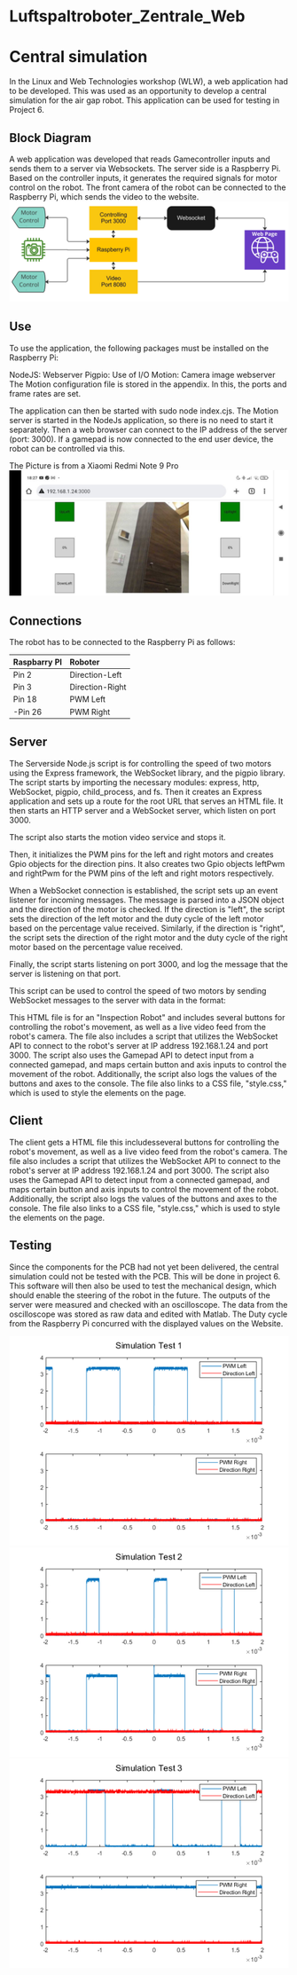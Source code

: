 # Luftspaltroboter_Zentrale_Web

# Central simulation

In the Linux and Web Technologies workshop (WLW), a web application had to be developed.
This was used as an opportunity to develop a central simulation for the air gap robot.
This application can be used for testing in Project 6.

## Block Diagram

A web application was developed that reads Gamecontroller inputs and sends them to a server via Websockets.
The server side is a Raspberry Pi. Based on the controller inputs, it generates the required signals for motor control on the robot.
The front camera of the robot can be connected to the Raspberry Pi, which sends the video to the website.
![ALT](/Block.jpg)

## Use

To use the application, the following packages must be installed on the Raspberry Pi:

NodeJS: Webserver
Pigpio: Use of I/O
Motion: Camera image webserver
The Motion configuration file is stored in the appendix. In this, the ports and frame rates are set.

The application can then be started with sudo node index.cjs.
The Motion server is started in the NodeJs application, so there is no need to start it separately.
Then a web browser can connect to the IP address of the server (port: 3000).
If a gamepad is now connected to the end user device, the robot can be controlled via this.

The Picture is from a Xiaomi Redmi Note 9 Pro
![ALT](/Note_Screen.jpg)


## Connections

The robot has to be connected to the Raspberry Pi as follows:


| Raspbarry PI    | Roboter         |
|-----------------|:----------------|
| Pin 2			  | Direction-Left  |
| Pin 3			  | Direction-Right |
| Pin 18		  | PWM Left        |
|-Pin 26		  | PWM Right       |


## Server
The Serverside Node.js script is for controlling the speed of two motors using the Express framework, the WebSocket library, and the pigpio library.
The script starts by importing the necessary modules: express, http, WebSocket, pigpio, child_process, and fs.
Then it creates an Express application and sets up a route for the root URL that serves an HTML file. 
It then starts an HTTP server and a WebSocket server, which listen on port 3000.

The script also starts the motion video service and stops it.

Then, it initializes the PWM pins for the left and right motors and creates Gpio objects for the direction pins.
It also creates two Gpio objects leftPwm and rightPwm for the PWM pins of the left and right motors respectively.

When a WebSocket connection is established, the script sets up an event listener for incoming messages. 
The message is parsed into a JSON object and the direction of the motor is checked. 
If the direction is "left", the script sets the direction of the left motor and the duty cycle of the left motor based on the percentage value received. Similarly, 
if the direction is "right", the script sets the direction of the right motor and the duty cycle of the right motor based on the percentage value received.

Finally, the script starts listening on port 3000, and log the message that the server is listening on that port.

This script can be used to control the speed of two motors by sending WebSocket messages to the server with data in the format:

This HTML file is for an "Inspection Robot" and includes several buttons for controlling the robot's movement, as well as a live video feed from the robot's camera. The file also includes a script that utilizes the WebSocket API to connect to the robot's server at IP address 192.168.1.24 and port 3000. The script also uses the Gamepad API to detect input from a connected gamepad, and maps certain button and axis inputs to control the movement of the robot. Additionally, the script also logs the values of the buttons and axes to the console. The file also links to a CSS file, "style.css," which is used to style the elements on the page.
## Client

The client gets a HTML file this includesseveral buttons for controlling the robot's movement,
as well as a live video feed from the robot's camera. 
The file also includes a script that utilizes the WebSocket API to connect to the robot's server at IP address 192.168.1.24 
and port 3000. The script also uses the Gamepad API to detect input from a connected gamepad, and maps certain button and axis 
inputs to control the movement of the robot. Additionally, the script also logs the values of the buttons and axes to the console. 
The file also links to a CSS file, "style.css," which is used to style the elements on the page.

## Testing

Since the components for the PCB had not yet been delivered, the central simulation could not be tested with the PCB.
This will be done in project 6.
This software will then also be used to test the mechanical design, which should enable
the steering of the robot in the future. The outputs of the server were measured and checked with an oscilloscope.
The data from the oscilloscope was stored as raw data and edited with Matlab.
The Duty cycle from the Raspberry Pi concurred with the displayed values on the Website.

![ALT](/Zentralen_Simulation_1.png)
![ALT](/Zentralen_Simulation_2.png)
![ALT](/Zentralen_Simulation_3.png)